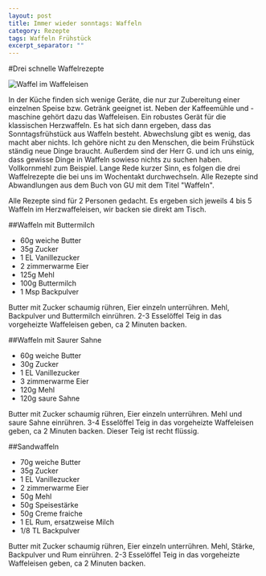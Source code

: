 ```yaml
---
layout: post
title: Immer wieder sonntags: Waffeln
category: Rezepte
tags: Waffeln Frühstück
excerpt_separator: ""
---
```


#Drei schnelle Waffelrezepte


![Waffel im Waffeleisen](https://raw.githubusercontent.com/spinni/spinni.github.com/master/images/20150803-recipe-waffeln.jpg)

In der Küche finden sich wenige Geräte, die nur zur Zubereitung einer einzelnen Speise bzw. Getränk geeignet ist. Neben der Kaffeemühle und -maschine gehört dazu das Waffeleisen. Ein robustes Gerät für die klassischen Herzwaffeln. Es hat sich dann ergeben, dass das Sonntagsfrühstück aus Waffeln besteht. Abwechslung gibt es wenig, das macht aber nichts. Ich gehöre nicht zu den Menschen, die beim Frühstück ständig neue Dinge braucht. Außerdem sind der Herr G. und ich uns einig, dass gewisse Dinge in Waffeln sowieso nichts zu suchen haben. Vollkornmehl zum Beispiel. Lange Rede kurzer Sinn, es folgen die drei Waffelrezepte die bei uns im Wochentakt durchwechseln. Alle Rezepte sind Abwandlungen aus dem Buch von GU mit dem Titel "Waffeln".

Alle Rezepte sind für 2 Personen gedacht. Es ergeben sich jeweils 4 bis 5 Waffeln im Herzwaffeleisen, wir backen sie direkt am Tisch.

##Waffeln mit Buttermilch


- 60g weiche Butter
- 35g Zucker
- 1 EL Vanillezucker
- 2 zimmerwarme Eier
- 125g Mehl
- 100g Buttermilch
- 1 Msp Backpulver

Butter mit Zucker schaumig rühren, Eier einzeln unterrühren. Mehl, Backpulver und Buttermilch einrühren. 2-3 Esselöffel Teig in das vorgeheizte Waffeleisen geben, ca 2 Minuten backen.

##Waffeln mit Saurer Sahne

- 60g weiche Butter
- 30g Zucker
- 1 EL Vanillezucker
- 3 zimmerwarme Eier
- 120g Mehl
- 120g saure Sahne

Butter mit Zucker schaumig rühren, Eier einzeln unterrühren. Mehl und saure Sahne einrühren. 3-4 Esselöffel Teig in das vorgeheizte Waffeleisen geben, ca 2 Minuten backen. Dieser Teig ist recht flüssig.

##Sandwaffeln

- 70g weiche Butter
- 35g Zucker
- 1 EL Vanillezucker
- 2 zimmerwarme Eier
- 50g Mehl
- 50g Speisestärke
- 50g Creme fraiche
- 1 EL Rum, ersatzweise Milch
- 1/8 TL Backpulver

Butter mit Zucker schaumig rühren, Eier einzeln unterrühren. Mehl, Stärke, Backpulver und Rum einrühren. 2-3 Esselöffel Teig in das vorgeheizte Waffeleisen geben, ca 2 Minuten backen.
